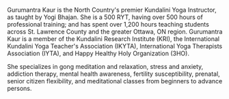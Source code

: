 Gurumantra Kaur is the North Country's premier Kundalini
Yoga Instructor, as taught by Yogi Bhajan. She is a 500 RYT,
having over 500 hours of professional training; and has spent over
1,200 hours teaching students across St. Lawrence County and the
greater Ottawa, ON region. Gurumantra Kaur is a member of the
Kundalini Research Institute (KRI), the International Kundalini
Yoga Teacher's Association (IKYTA), International Yoga Therapists
Association (IYTA), and Happy Healthy Holy Organization (3HO).

She specializes in gong meditation and relaxation, stress
and anxiety, addiction therapy, mental health awareness, fertility
susceptibility, prenatal, senior citizen flexibility, and
meditational classes from beginners to advance persons.
